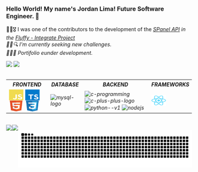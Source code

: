 ### Hello World! My name's Jordan Lima! Future Software Engineer. 👋

👨‍💻🎖️ I was one of the contributors to the development of the <a href="https://github.com/fluffyfatec/spanel" target="_blank"><i>SPanel API<i></a> in the <a href="https://github.com/fluffyfatec/" target="_blank"><i>Fluffy - Integrate Project<i></a>
 <a href="https://github.com/jordan-lima"></a><br>
👨‍💻🔍 I'm currently seeking new challenges.</h6>
 <br>
👨‍💻🚧 Portifolio eunder development.
 <br>
 <div>
  
  <img height="180em" src="https://github-readme-stats.vercel.app/api?username=jordan-lima&show_icons=true&theme=dracula&include_all_commits=true&count_private=true"/>
  <img height="180em" src="https://github-readme-stats.vercel.app/api/top-langs/?username=jordan-lima&layout=compact&langs_count=7&theme=dracula"/>
</div>
 <br>
<div>
 <table>
  <tr>
    <th>FRONTEND</th>
    <th>DATABASE</th>
    <th>BACKEND</th>
   <th>FRAMEWORKS</th>
  </tr>
  <tr>
    <td>
      <img align="center" alt="Jordan-Js" height="30" width="40" src="https://raw.githubusercontent.com/devicons/devicon/master/icons/javascript/javascript-plain.svg">
  <img align="center" alt="Jordan-Ts" height="30" width="40" src="https://raw.githubusercontent.com/devicons/devicon/master/icons/typescript/typescript-plain.svg">
  <img align="center" alt="Jordan-HTML" height="30" width="40" src="https://raw.githubusercontent.com/devicons/devicon/master/icons/html5/html5-original.svg">
  <img align="center" alt="Jordan-CSS" height="30" width="40" src="https://raw.githubusercontent.com/devicons/devicon/master/icons/css3/css3-original.svg">
   </td>
   <td>
    <img align="center" width="40" height="40" src="https://img.icons8.com/color/48/mysql-logo.png" alt="mysql-logo"/>
   </td>
    <td>
     <img align="center" width="40" height="40" src="https://img.icons8.com/color/48/c-programming.png" alt="c-programming"/>
     <img align="center" width="40" height="40" src="https://img.icons8.com/color/48/c-plus-plus-logo.png" alt="c-plus-plus-logo"/>
     <img align="center" width="40" height="40" src="https://img.icons8.com/color/48/python--v1.png" alt="python--v1"/>
     <img align="center" width="40" height="40" src="https://img.icons8.com/color/48/nodejs.png" alt="nodejs"/>
   </td>
   <td>
    <img align="center" alt="Jordan-React" height="30" width="40" src="https://raw.githubusercontent.com/devicons/devicon/master/icons/react/react-original.svg">
   </td>
 </tr>
</table>
</div>
<br>
<div style="display: flex; flex-direction: end;" > 
  <a href = "mailto:ceo@jordanlima.dev"><img src="https://img.shields.io/badge/Gmail-D14836?style=for-the-badge&logo=gmail&logoColor=white" target="_blank"></a>
  <a href="https://api.whatsapp.com/send?phone=5512991731357&text=Preciso%20do%20Dev!" target="_blank"><img src="https://img.shields.io/badge/WhatsApp-25D366?style=for-the-badge&logo=whatsapp&logoColor=white" target="_blank"></a> 
  


 
 ![Snake animation](https://github.com/jordan-lima/jordan-lima/blob/output/github-contribution-grid-snake.svg)
 </div>
